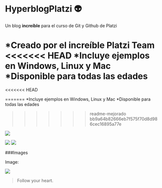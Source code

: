 # HyperblogPlatzi 👽
Un blog **increíble** para el curso de Git y Github de Platzi

*Creado por el increíble Platzi Team
<<<<<<< HEAD
*Incluye ejemplos en Windows, Linux y Mac
*Disponible para todas las edades
=======
<<<<<<< HEAD

=======
*Incluye ejemplos en Windows, Linux y Mac
*Disponible para todas las edades
>>>>>>> readme-mejorado
>>>>>>> bb9a64b82666eb7f575f70d8d986cec16895a77e

![](https://areajugones.sport.es/wp-content/uploads/2019/11/r-391x588.jpg.webp)

![](https://img.shields.io/github/stars/pandao/editor.md.svg) 
![](https://img.shields.io/github/forks/pandao/editor.md.svg) 



###Images

Image:

![](https://pandao.github.io/editor.md/examples/images/4.jpg)

> Follow your heart.
